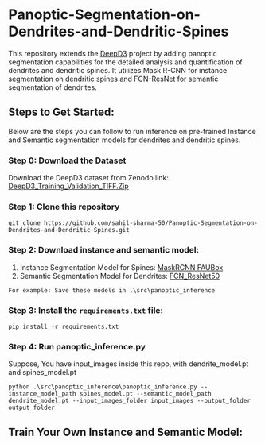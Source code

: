 # Panoptic-Segmentation-on-Dendrites-and-Dendritic-Spines
This repository extends the <a href="https://github.com/ankilab/DeepD3">DeepD3</a> project by adding panoptic segmentation capabilities for the detailed analysis and quantification of dendrites and dendritic spines. It utilizes Mask R-CNN for instance segmentation on dendritic spines and FCN-ResNet for semantic segmentation of dendrites.

## Steps to Get Started:
Below are the steps you can follow to run inference on pre-trained Instance and Semantic segmentation models for dendrites and dendritic spines.
### Step 0: Download the Dataset
Download the DeepD3 dataset from Zenodo link: <a href='https://zenodo.org/records/8428849/files/DeepD3_Training_Validation_TIFF.zip?download=1'>DeepD3_Training_Validation_TIFF.Zip</a> 
### Step 1: Clone this repository
```
git clone https://github.com/sahil-sharma-50/Panoptic-Segmentation-on-Dendrites-and-Dendritic-Spines.git
```
### Step 2: Download instance and semantic model:
<ol>
  <li>Instance Segmentation Model for Spines: <a href='https://faubox.rrze.uni-erlangen.de/getlink/fiEfTXy8DJhqCzCksmgiC6/spines_model.pt'>MaskRCNN FAUBox</a></li>
  <li>Semantic Segmentation Model for Dendrites: <a href='https://faubox.rrze.uni-erlangen.de/getlink/fi7iUL8cVWUsA5w9ZFLj2A/dendrite_model.pt'>FCN_ResNet50</a></li>
</ol>

`For example: Save these models in .\src\panoptic_inference`

### Step 3: Install the `requirements.txt` file:
```
pip install -r requirements.txt
```
### Step 4: Run panoptic_inference.py
Suppose, You have input_images inside this repo, with dendrite_model.pt and spines_model.pt
```
python .\src\panoptic_inference\panoptic_inference.py --instance_model_path spines_model.pt --semantic_model_path dendrite_model.pt --input_images_folder input_images --output_folder output_folder
```

## Train Your Own Instance and Semantic Model:
